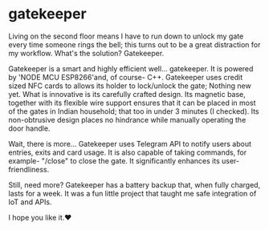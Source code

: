 # gatekeeper
Living on the second floor means I have to run down to unlock my gate every time someone rings the bell; this turns out to be a great distraction for my workflow. What's the solution? Gatekeeper.

Gatekeeper is a smart and highly efficient well... gatekeeper. It is powered by 'NODE MCU ESP8266'and, of course- C++. Gatekeeper uses credit sized NFC cards to allows its holder to lock/unlock the gate; Nothing new yet. What is innovative is its carefully crafted design. Its magnetic base, together with its flexible wire support ensures that it can be placed in most of the gates in Indian household; that too in under 3 minutes (I checked). Its non-obtrusive design places no hindrance while manually operating the door handle. 

Wait, there is more... Gatekeeper uses Telegram API to notify users about entries, exits and card usage. It is also capable of taking commands, for example- "/close" to close the gate. It significantly enhances its user-friendliness.

Still, need more? Gatekeeper has a battery backup that, when fully charged, lasts for a week. It was a fun little project that taught me safe integration of IoT and APIs.

I hope you like it.❤️
